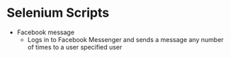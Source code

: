 # Selenium Scripts

* Facebook message
  * Logs in to Facebook Messenger and sends a message any number of times to a user specified user
